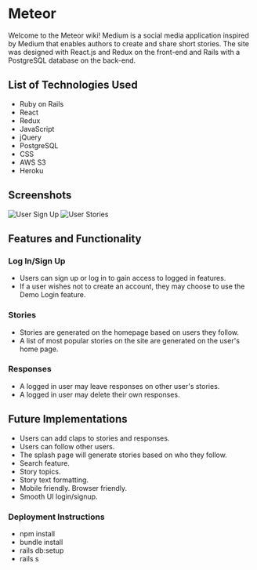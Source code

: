 # Meteor
Welcome to the Meteor wiki! Medium is a social media application inspired by Medium that enables authors to create and share short stories. The site was designed with React.js and Redux on the front-end and Rails with a PostgreSQL database on the back-end.

## List of Technologies Used
* Ruby on Rails
* React
* Redux
* JavaScript
* jQuery
* PostgreSQL
* CSS
* AWS S3
* Heroku

## Screenshots
![User Sign Up](https://user-images.githubusercontent.com/7242067/61167686-2966ef80-a4f7-11e9-983f-61f191bd00f8.png)
![User Stories](https://user-images.githubusercontent.com/7242067/61167685-2966ef80-a4f7-11e9-8963-78d8d35bc0dc.png)

## Features and Functionality
### Log In/Sign Up
* Users can sign up or log in to gain access to logged in features. 
* If a user wishes not to create an account, they may choose to use the Demo Login feature.

### Stories
* Stories are generated on the homepage based on users they follow.
* A list of most popular stories on the site are generated on the user's home page.

### Responses
* A logged in user may leave responses on other user's stories.
* A logged in user may delete their own responses.

## Future Implementations
* Users can add claps to stories and responses.
* Users can follow other users.
* The splash page will generate stories based on who they follow.
* Search feature.
* Story topics.
* Story text formatting.
* Mobile friendly. Browser friendly.
* Smooth UI login/signup.

### Deployment Instructions
* npm install
* bundle install
* rails db:setup
* rails s
